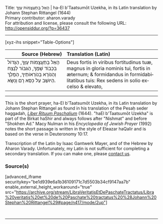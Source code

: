 <html>
<head></head>
<body>
Title: הָאֵל בְּתַעֲצֻמוֹת עֻזֶּךָ | ha-El b'Taatsumōt Uzekha, in its Latin translation by Johann Stephan Rittangel (1644)<br />
Primary contributor: aharon.varady<br />
For attribution and license, please consult the following URL: <a href="http://opensiddur.org/?p=36437">http://opensiddur.org/?p=36437</a>
<p />
<hr />

[xyz-ihs snippet="Table-Options"]<table style="margin-left: auto; margin-right: auto;" class="draggable">
<thead><tr><th id="x" style="text-align: right;">Source (Hebrew)</th><th style="text-align: left;">Translation (Latin)</th></tr></thead>
<tbody>
<tr><td style="vertical-align:top;">
<div class="liturgy" lang="he">
הָאֵל בְּתַעֲצֻמוֹת עֻזֶּךָ, 
הַגָּדוֹל בִּכְבוֹד שְׁמֶךָ, 
הַגִּבּוֹר לָנֶצַח וְהַנּוֹרָא בְּנוֹרְאוֹתֶיךָ, 
הַמֶּלֶךְ הַיּושֵׁב עַל כִּסֵּא רָם וְנִשָּׂא.
</span></div></td>
 
<td style="vertical-align:top;">
<div class="latin" lang="la">
Deus fortis in viribus fortitudinus tuæ, 
magnus in gloria nominis tui, 
fortis in æternum; & formidandus in formidabilitatibus tuis: 
Rex sedens in solio excelso & elevato, 
</div></td></tr>
</tbody></table>

<hr />

This is the short prayer, ha-El b'Taatsumōt Uzekha, in its Latin translation by Johann Stephan Rittangel as found in his translation of the Pesaḥ seder haggadah, <em><a href="/?p=19649">Liber Rituum Paschalium</a></em> (1644). "haEl b'Taatsumōt Uzekha" is part of the Birkat haShir and always follows after "Nishmat" and before "Shokhen Ad." Macy Nulman in his <em>Encyclopedia of Jewish Prayer</em> (1992) notes the short passage is written in the style of Eleazar haQalir and is based on the verse in Deuteronomy 10:17.

Transcription of the Latin by Isaac Gantwerk Mayer, and of the Hebrew by Aharon Varady. Unfortunately, my Latin is not sufficient for completing a secondary translation. If you can make one, please <a href="/contact/">contact us</a>.


<h3>Source(s)</h3>

[advanced_iframe securitykey="be1d939e6a1b36109171c7d5503b34cf9147aa7b" enable_external_height_workaround="true" src="https://archive.org/stream/LibraVeritatisEtDePaschateTractatus/Libra%20veritatis%20et%20de%20Paschate%20tractatus%20%28Johann%20Stephan%20Rittangel%29#page/n417/mode/2up"]

&nbsp;

<hr />

&nbsp;
</body>
</html>
